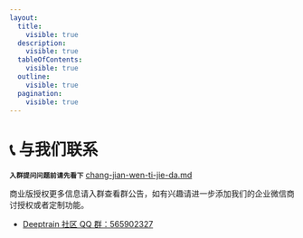 ```yaml
---
layout:
  title:
    visible: true
  description:
    visible: true
  tableOfContents:
    visible: true
  outline:
    visible: true
  pagination:
    visible: true
---
```


# 📞 与我们联系

**`入群提问问题前请先看下`** [chang-jian-wen-ti-jie-da.md](chang-jian-wen-ti-jie-da.md "mention")

商业版授权更多信息请入群查看群公告，如有兴趣请进一步添加我们的企业微信商讨授权或者定制功能。

* [Deeptrain 社区 QQ 群：565902327](http://qm.qq.com/cgi-bin/qm/qr?\_wv=1027\&k=YKcvGGlM03LYWlPk-iosqAqL4qHwOtBx\&authKey=6cjCqRNKNuOUJltyo%2FNgmKm%2BS%2FUCtAyVHCnirHyxNuxGExUHsJRtlSaW1EeDxhNx\&noverify=0\&group\_code=565902327)
